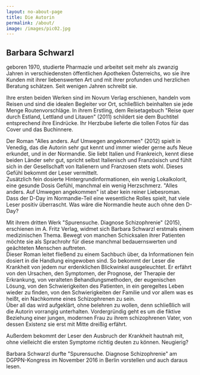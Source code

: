 ```yaml
---
layout: no-about-page
title: Die Autorin
permalink: /about/
image: /images/pic02.jpg
---
```


## Barbara Schwarzl

geboren 1970, studierte Pharmazie und arbeitet seit mehr als zwanzig Jahren in verschiedensten öffentlichen Apotheken Österreichs, wo sie ihre Kunden mit ihrer liebenswerten Art und mit ihrer profunden und herzlichen Beratung schätzen. Seit wenigen Jahren schreibt sie.

Ihre ersten beiden Werken sind im Novum Verlag erschienen, handeln vom Reisen und sind die idealen Begleiter vor Ort, schließlich beinhalten sie jede Menge Routenvorschläge.
In ihrem Erstling, dem Reisetagebuch "Reise quer durch Estland, Lettland und Litauen" (2011) schildert sie dem Buchtitel entsprechend ihre Eindrücke. Ihr Herzbube lieferte die tollen Fotos für das Cover und das Buchinnere.

Der Roman "Alles anders. Auf Umwegen angekommen" (2012) spielt in Venedig, das die Autorin sehr gut kennt und immer wieder gerne aufs Neue erkundet, und in der Normandie. Sie liebt Italien und Frankreich, kennt diese beiden Länder sehr gut, spricht selbst Italienisch und Französisch und fühlt sich in der Gesellschaft von Italienern und Franzosen stets wohl. Dieses Gefühl bekommt der Leser vermittelt. <br> Zusätzlich fein dosierte Hintergrundinformationen, ein wenig Lokalkolorit, eine gesunde Dosis Gefühl, manchmal ein wenig Herzschmerz. "Alles anders. Auf Umwegen angekommen" ist aber kein reiner Liebesroman. <br> Dass der D-Day im Normandie-Teil eine wesentliche Rolles spielt, hat viele Leser positiv überrascht. Was wäre die Normandie heute auch ohne den D-Day?

Mit ihrem dritten Werk "Spurensuche. Diagnose Schizophrenie" (2015), erschienen im A. Fritz Verlag, widmet sich Barbara Schwarzl erstmals einem medizinischen Thema. Bewegt von manchen Schicksalen ihrer Patienten möchte sie als Sprachrohr für diese manchmal bedauernswerten und geächteten Menschen auftreten. <br>
Dieser Roman leitet fließend zu einem Sachbuch über, da Informationen fein dosiert in die Handlung eingewoben sind. So bekommt der Leser die Krankheit von jedem nur erdenklichen Blickwinkel ausgeleuchtet. Er erfährt von den Ursachen, den Symptomen, der Prognose, der Therapie der Erkrankung, von veralteten Behandlungsmethoden, der eugenischen Lösung, von den Schwierigkeiten des Patienten, in ein geregeltes Leben wieder zu finden, von den Schwierigkeiten der Familie und vor allem was es heißt, ein Nachkomme eines Schizophrenen zu sein. <br> Über all das wird aufgeklärt, ohne belehren zu wollen, denn schließlich will die Autorin vorrangig unterhalten. Vordergründig geht es um die fiktive Beziehung einer jungen, modernen Frau zu ihrem schizophrenen Vater, von dessen Existenz sie erst mit Mitte dreißig erfährt.

Außerdem bekommt der Leser den Ausbruch der Krankheit hautnah mit, ohne vielleicht die ersten Symptome richtig deuten zu können. Neugierig?

Barbara Schwarzl durfte "Spurensuche. Diagnose Schizophrenie" am DGPPN-Kongress im November 2016 in Berlin vorstellen und auch daraus lesen.